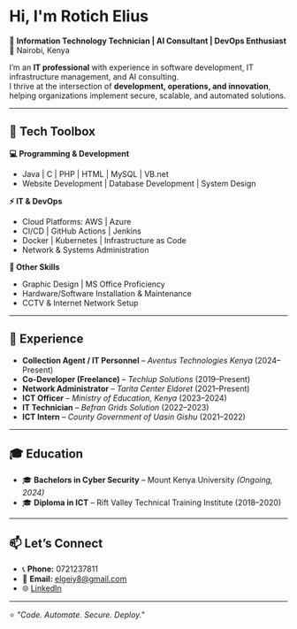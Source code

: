 # Hi, I'm Rotich Elius  

🚀 **Information Technology Technician | AI Consultant | DevOps Enthusiast**  
📍 Nairobi, Kenya  

I’m an **IT professional** with experience in software development, IT infrastructure management, and AI consulting.  
I thrive at the intersection of **development, operations, and innovation**, helping organizations implement secure, scalable, and automated solutions.  

---

## 🔧 Tech Toolbox  

**💻 Programming & Development**  
- Java | C | PHP | HTML | MySQL | VB.net  
- Website Development | Database Development | System Design  

**⚡ IT & DevOps**  
- Cloud Platforms: AWS | Azure  
- CI/CD | GitHub Actions | Jenkins  
- Docker | Kubernetes | Infrastructure as Code  
- Network & Systems Administration  

**🎨 Other Skills**  
- Graphic Design | MS Office Proficiency  
- Hardware/Software Installation & Maintenance  
- CCTV & Internet Network Setup  

---
## 🏢 Experience  

- **Collection Agent / IT Personnel** – *Aventus Technologies Kenya* (2024–Present)  
- **Co-Developer (Freelance)** – *Techlup Solutions* (2019–Present)  
- **Network Administrator** – *Tarita Center Eldoret* (2021–Present)  
- **ICT Officer** – *Ministry of Education, Kenya* (2023–2024)  
- **IT Technician** – *Befran Grids Solution* (2022–2023)  
- **ICT Intern** – *County Government of Uasin Gishu* (2021–2022)  

---

## 🎓 Education  

- 🎓 **Bachelors in Cyber Security** – Mount Kenya University *(Ongoing, 2024)*  
- 🎓 **Diploma in ICT** – Rift Valley Technical Training Institute (2018–2020)  

---

## 📫 Let’s Connect  

- 📞 **Phone:** 0721237811  
- 📧 **Email:** elgeiy8@gmail.com  
- 🌐 [LinkedIn](www.linkedin.com/in/rotichelius-elgeiy-96b9631b5)  

---

⭐ *"Code. Automate. Secure. Deploy."*  
